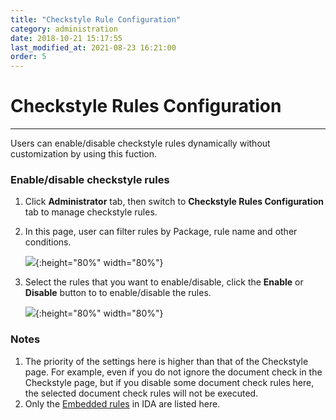 ```yaml
---
title: "Checkstyle Rule Configuration"
category: administration
date: 2018-10-21 15:17:55
last_modified_at: 2021-08-23 16:21:00
order: 5
---
```


# Checkstyle Rules Configuration
***
Users can enable/disable checkstyle rules dynamically without customization by using this fuction.

###  Enable/disable checkstyle rules
  1. Click **Administrator** tab, then switch to  **Checkstyle Rules Configuration** tab to manage checkstyle rules.  
  
  2. In this page, user can filter rules by Package, rule name and other conditions.
  
     ![][search_rule]{:height="80%" width="80%"}

  3. Select the rules that you want to enable/disable, click the **Enable** or **Disable** button to to enable/disable the rules.

     ![][disable_rule]{:height="80%" width="80%"}

###  Notes
  1. The priority of the settings here is higher than that of the Checkstyle page. For example, even if you do not ignore the document check in the Checkstyle page, but if you disable some document check rules here, the selected document check rules will not be executed. 
  2. Only the [Embedded rules] in IDA are listed here.


[search_rule]: ../images/administrator/checkstyle_rule_config_search_rule.png
[disable_rule]: ../images/administrator/checkstyle_rule_config_disable_rule.png
[Embedded rules]: ../checkstyle/checkstyle-rules-description.html
